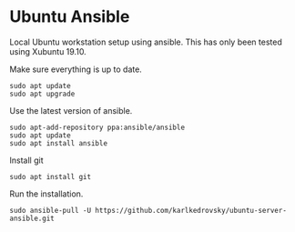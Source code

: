 # Ubuntu Ansible

Local Ubuntu workstation setup using ansible. This has only been tested using Xubuntu 19.10.

Make sure everything is up to date.

    sudo apt update
    sudo apt upgrade

Use the latest version of ansible.

    sudo apt-add-repository ppa:ansible/ansible
    sudo apt update
    sudo apt install ansible

Install git

    sudo apt install git

Run the installation.

    sudo ansible-pull -U https://github.com/karlkedrovsky/ubuntu-server-ansible.git

